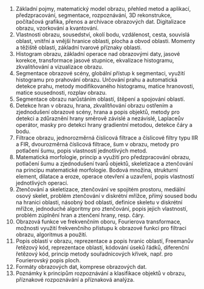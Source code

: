 1. Základní pojmy, matematický model obrazu, přehled metod a aplikací, předzpracování, segmentace, rozpoznávání, 3D rekonstrukce, počítačová grafika, přenos a archivace obrazových dat. Digitalizace obrazu, vzorkování a kvantování.
2. Vlastnosti obrazu, sousedství, okolí bodu, vzdálenost, cesta, souvislá oblast, vnitřní a vnější hranice oblasti, plocha a obvod oblasti. Momenty a těžiště oblasti, základní tvarové příznaky oblasti.  
3. Histogram obrazu, základní operace nad obrazovými daty, jasové korekce, transformace jasové stupnice, ekvalizace histogramu, zkvalitňování a vizualizace obrazu.  
4. Segmentace obrazové scény, globální přístup k segmentaci, využití histogramu pro prahování obrazu. Určování prahu a automatická detekce prahu, metody modifikovaného histogramu, matice hranovosti, matice sousednosti, rozplav obrazu.  
5. Segmentace obrazu narůstáním oblastí, štěpení a spojování oblastí.  
6. Detekce hran v obrazu, hrana, zkvalitňování obrazu ostřením a zjednodušení obrazové scény, hrana a popis objektů, metody pro detekci a zdůraznění hrany směrově závislé a nezávislé, Laplaceův operátor, masky pro detekci hrany gradientní metodou, detekce čáry a bodu.  
7. Filtrace obrazu, jednorozměrná číslicová filtrace a číslicové filtry typu IIR a FIR, dvourozměrná číslicová filtrace, šum v obrazu, metody pro potlačení šumu, popis vlastností jednotlivých metod.  
8. Matematická morfologie, princip a využití pro předzpracování obrazu, potlačení šumu a zjednodušení tvarů objektů, skeletizace a ztenčování na principu matematické morfologie. Bodová množina, strukturní element, dilatace a eroze, operace otevření a uzavření, popis vlastností jednotlivých operací.  
9. Ztenčování a skeletizace, ztenčování ve spojitém prostoru, mediální osový skelet, problém ztenčování v diskrétní mřížce, přímý soused bodu na hranici oblasti, násobný bod oblasti, definice skeletu v diskrétní mřížce, jednoduché algoritmy pro ztenčování, popis jejich vlastností, problém zúplnění hran a ztenčení hrany, resp. čáry.  
10. Obrazová funkce ve frekvenčním oboru, Fourierova transformace, možnosti využití frekvenčního přístupu k obrazové funkci pro filtraci obrazu, algoritmus a použití.  
11. Popis oblastí v obrazu, reprezentace a popis hranic oblastí, Freemanův řetězový kód, reprezentace oblastí, kódování úseků řádků, diferenční řetězový kód, princip metody souřadnicových křivek, např. pro Fourierovský popis ploch.  
12. Formáty obrazových dat, komprese obrazových dat.  
13. Poznámky k principům rozpoznávání a klasifikace objektů v obrazu, příznakové rozpoznávání a příznaková analýza.